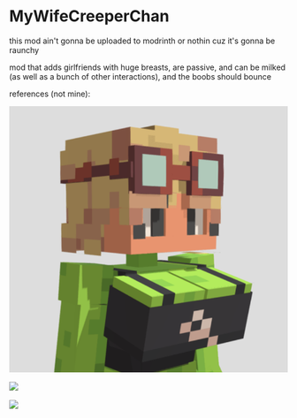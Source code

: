 # MyWifeCreeperChan

this mod ain't gonna be uploaded to modrinth or nothin cuz it's gonna be raunchy

mod that adds girlfriends with huge breasts, are passive, and can be milked (as well as a bunch of other interactions), and the boobs should bounce

references (not mine):

![](boob%20mod.png)

![](https://i.redd.it/hml1ahr1701f1.jpeg)

![](https://preview.redd.it/cow-pig-and-chicken-variants-waifucraft-v0-li68xbrsplxe1.png?width=1080&crop=smart&auto=webp&s=3b2ec9b2322bd4dd6059643766495388edd06783)
